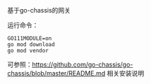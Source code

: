 基于go-chassis的网关

运行命令：
```
GO111MODULE=on
go mod download
go mod vendor
```

可参照：https://github.com/go-chassis/go-chassis/blob/master/README.md 相关安装说明